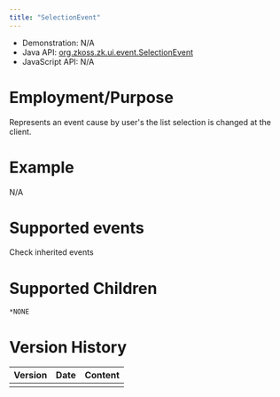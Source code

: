 ```yaml
---
title: "SelectionEvent"
---
```



- Demonstration: N/A
- Java API: [org.zkoss.zk.ui.event.SelectionEvent](https://www.zkoss.org/javadoc/latest/zk/org/zkoss/zk/ui/event/SelectionEvent.html)
- JavaScript API: N/A

# Employment/Purpose

Represents an event cause by user's the list selection is changed at the
client.

# Example

N/A

# Supported events

Check inherited events

# Supported Children

`*NONE`



# Version History

| Version | Date | Content |
|---------|------|---------|
|         |      |         |


